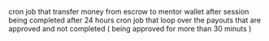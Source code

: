 cron job that transfer money from escrow to mentor wallet after session being completed after 24 hours 
cron job that loop over the payouts that are approved and not completed ( being approved for more than 30 minuts )